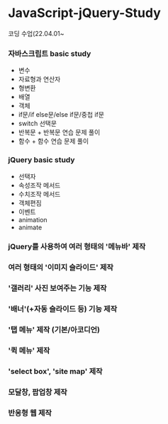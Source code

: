 # JavaScript-jQuery-Study
코딩 수업(22.04.01~

### 자바스크립트 basic study
* 변수
* 자료형과 연산자
* 형변환
* 배열
* 객체
* if문/if else문/else if문/중첩 if문
* switch 선택문
* 반복문 + 반복문 연습 문제 풀이
* 함수 + 함수 연습 문제 풀이

### jQuery basic study
* 선택자
* 속성조작 메서드
* 수치조작 메서드
* 객체편짐 
* 이벤트
* animation
* animate

### jQuery를 사용하여 여러 형태의 '메뉴바' 제작
### 여러 형태의 '이미지 슬라이드' 제작
### '갤러리' 사진 보여주는 기능 제작
### '배너'(+자동 슬라이드 등) 기능 제작
### '탭 메뉴' 제작 (기본/아코디언)
### '퀵 메뉴' 제작
### 'select box', 'site map' 제작
### 모달창, 팝업창 제작
### 반응형 웹 제작
